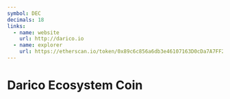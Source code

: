 ```yaml
---
symbol: DEC
decimals: 18
links:
  - name: website
    url: http://darico.io
  - name: explorer
    url: https://etherscan.io/token/0x89c6c856a6db3e46107163D0cDa7A7FF211BD655
---
```


# Darico Ecosystem Coin
